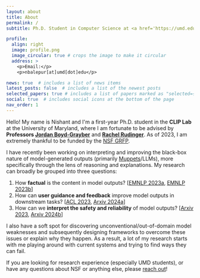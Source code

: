 ```yaml
---
layout: about
title: About
permalink: /
subtitle: Ph.D. Student in Computer Science at <a href='https://umd.edu/'>University of Maryland, College Park</a>

profile:
  align: right
  image: profile.png
  image_circular: true # crops the image to make it circular
  address: >
    <p>Email:</p>
    <p>nbalepur[at]umd[dot]edu</p>

news: true  # includes a list of news items
latest_posts: false  # includes a list of the newest posts
selected_papers: true # includes a list of papers marked as "selected={true}"
social: true  # includes social icons at the bottom of the page
nav_order: 1
---
```


Hello! My name is Nishant and I'm a first-year Ph.D. student in the **CLIP Lab** at the University of Maryland, where I am fortunate to be advised by **Professors [Jordan Boyd-Grayber](http://users.umiacs.umd.edu/~jbg/)** and **[Rachel Rudinger](https://rudinger.github.io/)**. As of 2023, I am extremely thankful to be funded by the [NSF GRFP](https://www.nsfgrfp.org/).

I have recently been working on interpreting and improving the black-box nature of model-generated outputs (primarily [Muppets](https://www.youtube.com/watch?v=u0DgoRVLTE8)/LLMs), more specifically through the lens of reasoning and explanations. My research can broadly be grouped into three questions: 
1. How **factual** is the content in model outputs? [[EMNLP 2023a](https://arxiv.org/abs/2305.03276), [EMNLP 2023b](https://arxiv.org/abs/2310.14486)]
2. How can **user guidance and feedback** improve model outputs in downstream tasks? [[ACL 2023](https://aclanthology.org/2023.findings-acl.14/), [Arxiv 2024a](https://arxiv.org/abs/2402.12291)]
3. How can we **interpret the safety and reliability** of model outputs? [[Arxiv 2023](https://arxiv.org/abs/2311.07532), [Arxiv 2024b](https://arxiv.org/abs/2402.12483)]

I also have a soft spot for discovering unconventional/out-of-domain model weaknesses and subsequently designing frameworks to overcome these issues or explain why they happen. As a result, a lot of my research starts with me playing around with current systems and trying to find ways they can fail.

If you are looking for research experience (especially UMD students), or have any questions about NSF or anything else, please [reach out](mailto:nbalepur@umd.edu)!
